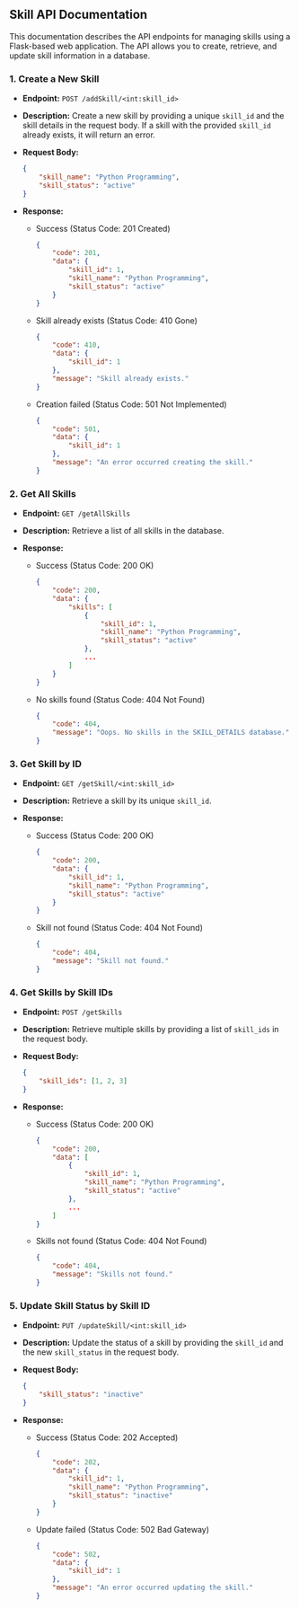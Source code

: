 ## Skill API Documentation

This documentation describes the API endpoints for managing skills using a Flask-based web application. The API allows you to create, retrieve, and update skill information in a database.

### 1. Create a New Skill

- **Endpoint:** `POST /addSkill/<int:skill_id>`
- **Description:** Create a new skill by providing a unique `skill_id` and the skill details in the request body. If a skill with the provided `skill_id` already exists, it will return an error.
- **Request Body:**
  ```json
  {
      "skill_name": "Python Programming",
      "skill_status": "active"
  }
  ```
- **Response:**

  - Success (Status Code: 201 Created)
    ```json
    {
        "code": 201,
        "data": {
            "skill_id": 1,
            "skill_name": "Python Programming",
            "skill_status": "active"
        }
    }
    ```

  - Skill already exists (Status Code: 410 Gone)
    ```json
    {
        "code": 410,
        "data": {
            "skill_id": 1
        },
        "message": "Skill already exists."
    }
    ```

  - Creation failed (Status Code: 501 Not Implemented)
    ```json
    {
        "code": 501,
        "data": {
            "skill_id": 1
        },
        "message": "An error occurred creating the skill."
    }
    ```

### 2. Get All Skills

- **Endpoint:** `GET /getAllSkills`
- **Description:** Retrieve a list of all skills in the database.
- **Response:**

  - Success (Status Code: 200 OK)
    ```json
    {
        "code": 200,
        "data": {
            "skills": [
                {
                    "skill_id": 1,
                    "skill_name": "Python Programming",
                    "skill_status": "active"
                },
                ...
            ]
        }
    }
    ```

  - No skills found (Status Code: 404 Not Found)
    ```json
    {
        "code": 404,
        "message": "Oops. No skills in the SKILL_DETAILS database."
    }
    ```

### 3. Get Skill by ID

- **Endpoint:** `GET /getSkill/<int:skill_id>`
- **Description:** Retrieve a skill by its unique `skill_id`.
- **Response:**

  - Success (Status Code: 200 OK)
    ```json
    {
        "code": 200,
        "data": {
            "skill_id": 1,
            "skill_name": "Python Programming",
            "skill_status": "active"
        }
    }
    ```

  - Skill not found (Status Code: 404 Not Found)
    ```json
    {
        "code": 404,
        "message": "Skill not found."
    }
    ```

### 4. Get Skills by Skill IDs

- **Endpoint:** `POST /getSkills`
- **Description:** Retrieve multiple skills by providing a list of `skill_ids` in the request body.
- **Request Body:**
  ```json
  {
      "skill_ids": [1, 2, 3]
  }
  ```
- **Response:**

  - Success (Status Code: 200 OK)
    ```json
    {
        "code": 200,
        "data": [
            {
                "skill_id": 1,
                "skill_name": "Python Programming",
                "skill_status": "active"
            },
            ...
        ]
    }
    ```

  - Skills not found (Status Code: 404 Not Found)
    ```json
    {
        "code": 404,
        "message": "Skills not found."
    }
    ```

### 5. Update Skill Status by Skill ID

- **Endpoint:** `PUT /updateSkill/<int:skill_id>`
- **Description:** Update the status of a skill by providing the `skill_id` and the new `skill_status` in the request body.
- **Request Body:**
  ```json
  {
      "skill_status": "inactive"
  }
  ```
- **Response:**

  - Success (Status Code: 202 Accepted)
    ```json
    {
        "code": 202,
        "data": {
            "skill_id": 1,
            "skill_name": "Python Programming",
            "skill_status": "inactive"
        }
    }
    ```

  - Update failed (Status Code: 502 Bad Gateway)
    ```json
    {
        "code": 502,
        "data": {
            "skill_id": 1
        },
        "message": "An error occurred updating the skill."
    }
    ```